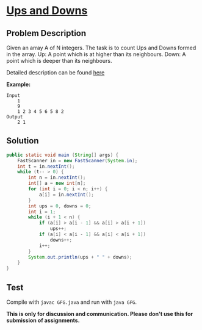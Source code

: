 # [Ups and Downs][title]

## Problem Description

Given an array A of N integers. The task is to count Ups and Downs formed in the array.
Up: A point which is at higher than its neighbours.
Down: A point which is deeper than its neighbours.

Detailed description can be found [here][title]

**Example:**

```
Input
	1
    9
    1 2 3 4 5 6 5 8 2
Output
	2 1
```

## Solution


```java
public static void main (String[] args) {
    FastScanner in = new FastScanner(System.in);
    int t = in.nextInt();
    while (t-- > 0) {
        int n = in.nextInt();
        int[] a = new int[n];
        for (int i = 0; i < n; i++) {
            a[i] = in.nextInt();
        }
        int ups = 0, downs = 0;
        int i = 1;
        while (i + 1 < n) {
            if (a[i] > a[i - 1] && a[i] > a[i + 1])
                ups++;
            if (a[i] < a[i - 1] && a[i] < a[i + 1])
                downs++;
            i++;
        }
        System.out.println(ups + " " + downs);
    }
}
```

## Test

Compile with `javac GFG.java` and run with `java GFG`.


**This is only for discussion and communication. Please don't use this for submission of assignments.**

[title]: https://practice.geeksforgeeks.org/contest-problem/ups-and-downs/0
